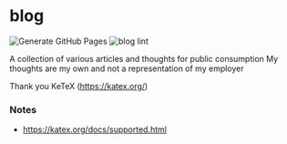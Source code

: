 # blog

![Generate GitHub Pages](https://github.com/iSkore/blog/workflows/Generate%20GitHub%20Pages/badge.svg)
![blog lint](https://github.com/iSkore/blog/workflows/blog%20lint/badge.svg)


A collection of various articles and thoughts for public consumption
My thoughts are my own and not a representation of my employer

Thank you KeTeX (https://katex.org/)

### Notes
- https://katex.org/docs/supported.html
